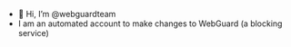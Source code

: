 - 👋 Hi, I’m @webguardteam
- I am an automated account to make changes to WebGuard (a blocking service)
